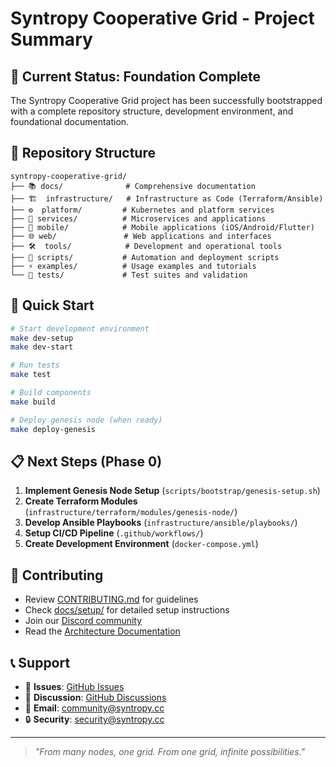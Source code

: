 # Syntropy Cooperative Grid - Project Summary

## 🎯 Current Status: Foundation Complete

The Syntropy Cooperative Grid project has been successfully bootstrapped with a complete repository structure, development environment, and foundational documentation.

## 📁 Repository Structure

```
syntropy-cooperative-grid/
├── 📚 docs/              # Comprehensive documentation
├── 🏗️  infrastructure/   # Infrastructure as Code (Terraform/Ansible)
├── ⚙️  platform/         # Kubernetes and platform services
├── 🚀 services/          # Microservices and applications
├── 📱 mobile/            # Mobile applications (iOS/Android/Flutter)
├── 🌐 web/               # Web applications and interfaces
├── 🛠️  tools/            # Development and operational tools
├── 📜 scripts/           # Automation and deployment scripts
├── ⚡ examples/          # Usage examples and tutorials
└── 🧪 tests/             # Test suites and validation
```

## 🚀 Quick Start

```bash
# Start development environment
make dev-setup
make dev-start

# Run tests
make test

# Build components
make build

# Deploy genesis node (when ready)
make deploy-genesis
```

## 📋 Next Steps (Phase 0)

1. **Implement Genesis Node Setup** (`scripts/bootstrap/genesis-setup.sh`)
2. **Create Terraform Modules** (`infrastructure/terraform/modules/genesis-node/`)
3. **Develop Ansible Playbooks** (`infrastructure/ansible/playbooks/`)
4. **Setup CI/CD Pipeline** (`.github/workflows/`)
5. **Create Development Environment** (`docker-compose.yml`)

## 🤝 Contributing

- Review [CONTRIBUTING.md](CONTRIBUTING.md) for guidelines
- Check [docs/setup/](docs/setup/) for detailed setup instructions
- Join our [Discord community](https://discord.gg/syntropy-grid)
- Read the [Architecture Documentation](docs/architecture/ARCHITECTURE.md)

## 📞 Support

- 🐛 **Issues**: [GitHub Issues](https://github.com/syntropy-cc/syntropy-cooperative-grid/issues)
- 💬 **Discussion**: [GitHub Discussions](https://github.com/syntropy-cc/syntropy-cooperative-grid/discussions)
- 📧 **Email**: community@syntropy.cc
- 🔒 **Security**: security@syntropy.cc

---
> *"From many nodes, one grid. From one grid, infinite possibilities."*

